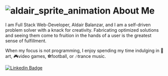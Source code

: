 # ![aldair_sprite_animation](https://imgur.com/n5kqCKC.gif) About Me
I am Full Stack Web-Developer, Aldair Balanzar, and I am a self-driven problem solver with a knack for creativity. Fabricating optimized solutions and seeing them come to fruition in the hands of a user is the greatest sense of fulfillment.  

When my focus is not programming, I enjoy spending my time indulging in :art:art, :video_game:video games, :soccer:football, or :notes:trance music. 

[![Linkedin Badge](https://img.shields.io/badge/-LinkedIn-blue?style=flat-square&logo=Linkedin&logoColor=white&link=https://www.linkedin.com/in/aldair-balanzar/)](https://www.linkedin.com/in/aldair-balanzar/) 
